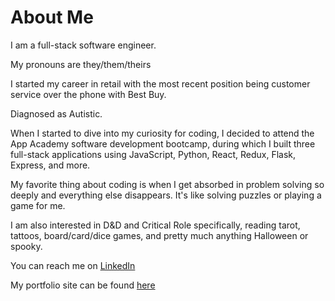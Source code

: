 # About Me

I am a full-stack software engineer.

My pronouns are they/them/theirs

I started my career in retail with the most recent position being customer service over the phone with Best Buy.

Diagnosed as Autistic.

When I started to dive into my curiosity for coding, I decided to attend the App Academy software development bootcamp, during which I built three full-stack applications using JavaScript, Python, React, Redux, Flask, Express, and more.

My favorite thing about coding is when I get absorbed in problem solving so deeply and everything else disappears. It's like solving puzzles or playing a game for me.

I am also interested in D&D and Critical Role specifically, reading tarot, tattoos, board/card/dice games, and pretty much anything Halloween or spooky.

You can reach me on [LinkedIn](https://www.linkedin.com/in/fbeilke/)

My portfolio site can be found [here](https://fbeilke.github.io/)


<!--
**fbeilke/fbeilke** is a ✨ _special_ ✨ repository because its `README.md` (this file) appears on your GitHub profile.

Here are some ideas to get you started:

- 🔭 I’m currently working on ...
- 🌱 I’m currently learning ...
- 👯 I’m looking to collaborate on ...
- 🤔 I’m looking for help with ...
- 💬 Ask me about ...
- 📫 How to reach me: ...
- 😄 Pronouns: ...
- ⚡ Fun fact: ...
-->

